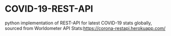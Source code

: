 # COVID-19-REST-API
python implementation of REST-API for latest COVID-19 stats globally, sourced from Worldometer
API
Stats:https://corona-restapi.herokuapp.com/

